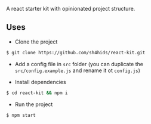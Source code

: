 A react starter kit with opinionated project structure.

## Uses

- Clone the project

```bash
$ git clone https://github.com/sh4hids/react-kit.git
```

- Add a config file in `src` folder (you can duplicate the `src/config.example.js` and rename it ot `config.js`)

- Install dependencies

```bash
$ cd react-kit && npm i
```

- Run the project

```bash
$ npm start
```
